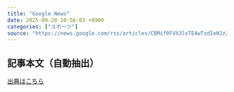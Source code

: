 ```yaml
---
title: "Google News"
date: 2025-09-28 10:56:03 +0900
categories: ["スポーツ"]
source: "https://news.google.com/rss/articles/CBMif0FVX3lxTE4wTzdIeHJzZ2lEeHJ2MG9KbWk4TzFNcl8xcVpuQmFJMXhVc2NFN3dhQnpvcnZxNjdFS1NoWHRXa0ZVM1BuQUstcldvM29rX3pNcWR3dXo5N05UaVZKTC1BaGpUbEV3UkdfNTYzOGdtUGlFZDFfYkk0YmVHM000VHM?oc=5"
---
```


## 記事本文（自動抽出）
<body class="y0K44d EA71Tc" id="readabilityBody"></body>

[出典はこちら](https://news.google.com/rss/articles/CBMif0FVX3lxTE4wTzdIeHJzZ2lEeHJ2MG9KbWk4TzFNcl8xcVpuQmFJMXhVc2NFN3dhQnpvcnZxNjdFS1NoWHRXa0ZVM1BuQUstcldvM29rX3pNcWR3dXo5N05UaVZKTC1BaGpUbEV3UkdfNTYzOGdtUGlFZDFfYkk0YmVHM000VHM?oc=5)
